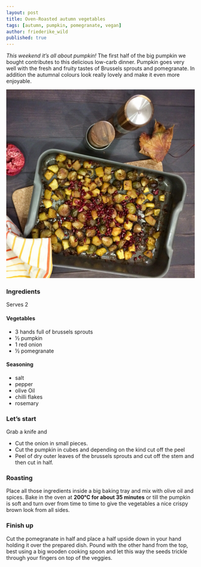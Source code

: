 ```yaml
---
layout: post
title: Oven-Roasted autumn vegetables
tags: [autumn, pumpkin, pomegranate, vegan]
author: friederike_wild
published: true
---
```


*This weekend it’s all about pumpkin!* The first half of the big pumpkin we bought contributes to this delicious low-carb dinner. Pumpkin goes very well with the fresh and fruity tastes of Brussels sprouts and pomegranate. In addition the autumnal colours look really lovely and make it even more enjoyable.

<!--more-->

![The roasted vegetables](/public/assets/2013-11-24-oven-roasted-autumn-vegetables-result.jpg "The roasted vegetables")

### Ingredients

Serves 2
#### Vegetables
* 3 hands full of brussels sprouts
* ½ pumpkin
* 1 red onion
* ½ pomegranate

#### Seasoning
* salt
* pepper
* olive Oil
* chilli flakes
* rosemary

### Let’s start
Grab a knife and
* Cut the onion in small pieces.
* Cut the pumpkin in cubes and depending on the kind cut off the peel
* Peel of dry outer leaves of the brussels sprouts and cut off the stem and then cut in half.

### Roasting
Place all those ingredients inside a big baking tray and mix with olive oil and spices.
Bake in the oven at **200°C for about 35 minutes** or till the pumpkin is soft and turn over from time to time to give the vegetables a nice crispy brown look from all sides.

### Finish up
Cut the pomegranate in half and place a half upside down in your hand holding it over the prepared dish. 
Pound with the other hand from the top, best using a big wooden cooking spoon and let this way the seeds trickle through your fingers on top of the veggies.


